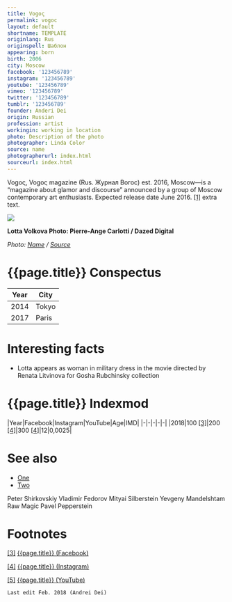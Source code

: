 ```yaml
---
title: Vogoς
permalink: vogoc
layout: default
shortname: TEMPLATE
originlang: Rus
originspell: Шаблон
appearing: born
birth: 2006
city: Moscow
facebook: '123456789'
instagram: '123456789'
youtube: '123456789'
vimeo: '123456789'
twitter: '123456789'
tumblr: '123456789'
founder: Anderi Dei
origin: Russian
profession: artist
workingin: working in location
photo: Description of the photo
photographer: Linda Color
source: name
photographerurl: index.html
sourceurl: index.html
---
```


Vogoς, Vogoς magazine (Rus. Журнал Вогос) est. 2016, Moscow—is a “magazine about glamor and discourse” announced by a group of Moscow contemporary art enthusiasts. Expected release date June 2016. <span id="a1">[\[1\]](#f1)</span> extra text.

![](/encyclopedia/images/image-name.jpg)

**Lotta Volkova
Photo: Pierre-Ange Carlotti / Dazed Digital**

*Photo: [Name](index) / [Source](index)*

# {{page.title}} Conspectus

|Year|City|
|-|-|
|2014|Tokyo|
|2017|Paris|

# Interesting facts

+ Lotta appears as woman in military dress in the movie directed by Renata Litvinova for Gosha Rubchinsky collection

# {{page.title}} Indexmod

|Year|Facebook|Instagram|YouTube|Age|IMD|
|-|-|-|-|-|
|2018|100 <span id="a3">[\[3\]](#f3)</span>|200 <span id="a4">[\[4\]](#f4)</span>|300 <span id="a4">[\[4\]](#f4)</span>|12|0,0025|

# See also

+ [One](index)
+ [Two](index)

Peter Shirkovskiy
Vladimir Fedorov
Mityai Silberstein
Yevgeny Mandelshtam
Raw Magic
Pavel Pepperstein

# Footnotes


[[3]](#a3) <span id="f3"></span> [{{page.title}} (Facebook)](index)

[[4]](#a4) <span id="f4"></span> [{{page.title}} (Instagram)](index)

[[5]](#a5) <span id="f5"></span> [{{page.title}} (YouTube)](index)

`Last edit Feb. 2018 (Andrei Dei)`
